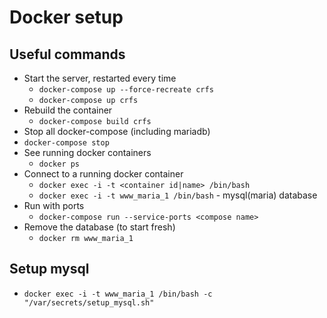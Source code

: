 # Docker setup

## Useful commands
* Start the server, restarted every time
  * `docker-compose up --force-recreate crfs`
  * `docker-compose up crfs`
* Rebuild the container
  * `docker-compose build crfs`
*  Stop all docker-compose (including mariadb)
  * `docker-compose stop`
* See running docker containers
  * `docker ps`
* Connect to a running docker container
  * `docker exec -i -t <container id|name> /bin/bash`
  * `docker exec -i -t www_maria_1 /bin/bash` - mysql(maria) database
* Run with ports
  * `docker-compose run --service-ports <compose name>`
* Remove the database (to start fresh)
  * `docker rm www_maria_1`

## Setup mysql
* `docker exec -i -t www_maria_1 /bin/bash -c "/var/secrets/setup_mysql.sh"`
